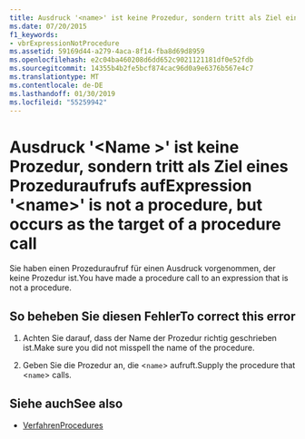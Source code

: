 ```yaml
---
title: Ausdruck '<name>' ist keine Prozedur, sondern tritt als Ziel eines Prozeduraufrufs auf
ms.date: 07/20/2015
f1_keywords:
- vbrExpressionNotProcedure
ms.assetid: 59169d44-a279-4aca-8f14-fba8d69d8959
ms.openlocfilehash: e2c04ba460208d6dd652c9021121181df0e52fdb
ms.sourcegitcommit: 14355b4b2fe5bcf874cac96d0a9e6376b567e4c7
ms.translationtype: MT
ms.contentlocale: de-DE
ms.lasthandoff: 01/30/2019
ms.locfileid: "55259942"
---
```

# <a name="expression-name-is-not-a-procedure-but-occurs-as-the-target-of-a-procedure-call"></a><span data-ttu-id="a3a74-102">Ausdruck '\<Name >' ist keine Prozedur, sondern tritt als Ziel eines Prozeduraufrufs auf</span><span class="sxs-lookup"><span data-stu-id="a3a74-102">Expression '\<name>' is not a procedure, but occurs as the target of a procedure call</span></span>
<span data-ttu-id="a3a74-103">Sie haben einen Prozeduraufruf für einen Ausdruck vorgenommen, der keine Prozedur ist.</span><span class="sxs-lookup"><span data-stu-id="a3a74-103">You have made a procedure call to an expression that is not a procedure.</span></span>  
  
## <a name="to-correct-this-error"></a><span data-ttu-id="a3a74-104">So beheben Sie diesen Fehler</span><span class="sxs-lookup"><span data-stu-id="a3a74-104">To correct this error</span></span>  
  
1.  <span data-ttu-id="a3a74-105">Achten Sie darauf, dass der Name der Prozedur richtig geschrieben ist.</span><span class="sxs-lookup"><span data-stu-id="a3a74-105">Make sure you did not misspell the name of the procedure.</span></span>  
  
2.  <span data-ttu-id="a3a74-106">Geben Sie die Prozedur an, die <`name`> aufruft.</span><span class="sxs-lookup"><span data-stu-id="a3a74-106">Supply the procedure that <`name`> calls.</span></span>  
  
## <a name="see-also"></a><span data-ttu-id="a3a74-107">Siehe auch</span><span class="sxs-lookup"><span data-stu-id="a3a74-107">See also</span></span>
- [<span data-ttu-id="a3a74-108">Verfahren</span><span class="sxs-lookup"><span data-stu-id="a3a74-108">Procedures</span></span>](../../visual-basic/programming-guide/language-features/procedures/index.md)
